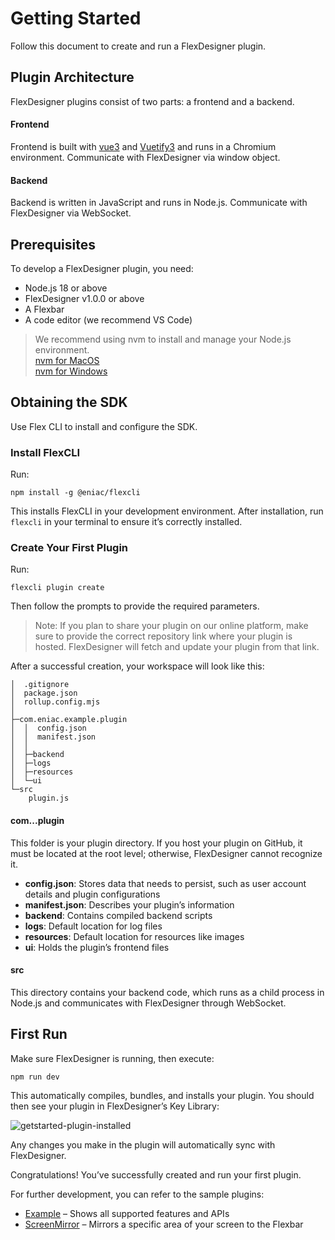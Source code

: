 # Getting Started

Follow this document to create and run a FlexDesigner plugin.

## Plugin Architecture

FlexDesigner plugins consist of two parts: a frontend and a backend. 

#### Frontend

Frontend is built with [vue3](https://vuejs.org/) and [Vuetify3](https://vuetifyjs.com/en/) and runs in a Chromium environment. Communicate with FlexDesigner via window object.

#### Backend

Backend is written in JavaScript and runs in Node.js. Communicate with FlexDesigner via WebSocket.

## Prerequisites

To develop a FlexDesigner plugin, you need:

- Node.js 18 or above  
- FlexDesigner v1.0.0 or above  
- A Flexbar  
- A code editor (we recommend VS Code)

> We recommend using nvm to install and manage your Node.js environment.  
> [nvm for MacOS](https://github.com/nvm-sh/nvm?tab=readme-ov-file#installing-and-updating)  
> [nvm for Windows](https://github.com/coreybutler/nvm-windows/releases)

## Obtaining the SDK

Use Flex CLI to install and configure the SDK.

### Install FlexCLI

Run:

`npm install -g @eniac/flexcli`

This installs FlexCLI in your development environment. After installation, run `flexcli` in your terminal to ensure it’s correctly installed.

### Create Your First Plugin

Run:

`flexcli plugin create`

Then follow the prompts to provide the required parameters.

> Note: If you plan to share your plugin on our online platform, make sure to provide the correct repository link where your plugin is hosted. FlexDesigner will fetch and update your plugin from that link.

After a successful creation, your workspace will look like this:

```
│  .gitignore
│  package.json
│  rollup.config.mjs
│  
├─com.eniac.example.plugin
│  │  config.json
│  │  manifest.json
│  │  
│  ├─backend
│  ├─logs
│  ├─resources
│  └─ui
└─src
    plugin.js
```

#### com.<author>.<name>.plugin

This folder is your plugin directory. If you host your plugin on GitHub, it must be located at the root level; otherwise, FlexDesigner cannot recognize it.

- **config.json**: Stores data that needs to persist, such as user account details and plugin configurations  
- **manifest.json**: Describes your plugin’s information  
- **backend**: Contains compiled backend scripts  
- **logs**: Default location for log files  
- **resources**: Default location for resources like images  
- **ui**: Holds the plugin’s frontend files

#### src

This directory contains your backend code, which runs as a child process in Node.js and communicates with FlexDesigner through WebSocket.

## First Run

Make sure FlexDesigner is running, then execute:

`npm run dev`

This automatically compiles, bundles, and installs your plugin. You should then see your plugin in FlexDesigner’s Key Library:

![getstarted-plugin-installed](assets\getstarted-plugin-installed.png)

Any changes you make in the plugin will automatically sync with FlexDesigner.

Congratulations! You’ve successfully created and run your first plugin.

For further development, you can refer to the sample plugins:

- [Example](https://github.com/ENIAC-Tech/Plugin-Example) – Shows all supported features and APIs  
- [ScreenMirror](https://github.com/ENIAC-Tech/Plugin-ScreenMirror) – Mirrors a specific area of your screen to the Flexbar  